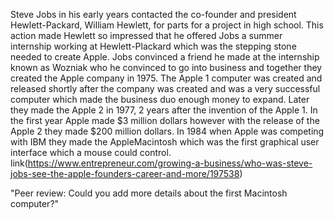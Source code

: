 Steve Jobs in his early years contacted the co-founder and president Hewlett-Packard, William Hewlett, for parts for a project in high school. This action made Hewlett so impressed that he offered Jobs a summer internship working at Hewlett-Plackard which was the stepping stone needed to create Apple. Jobs convinced a friend he made at the internship known as Wozniak who he convinced to go into business and together they created the Apple company in 1975. The Apple 1 computer was created and released shortly after the company was created and was a very successful computer which made the business duo enough money to expand. Later they made the Apple 2 in 1977, 2 years after the invention of the Apple 1. In the first year Apple made $3 million dollars however with the release of the Apple 2 they made $200 million dollars. In 1984 when Apple was competing with IBM they made the AppleMacintosh which was the first graphical user interface which a mouse could control. link(https://www.entrepreneur.com/growing-a-business/who-was-steve-jobs-see-the-apple-founders-career-and-more/197538)

"Peer review: Could you add more details about the first Macintosh computer?"
